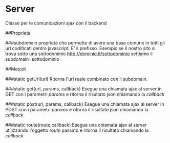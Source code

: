 # Server

Classe per le comunicazioni ajax con il backend


##Proprietà

###subdomain
proprietà che permette di avere una base comune in tutti gli url codificati dentro
javascript. E' il prefisso.  Esempio se il nostro sito si trova sotto una sottodominio
http://dominio.it/sottodominio  settiamo il subdomain=sottodominio
  

##Metodi

###static getUrl(url) 
Ritorna l'url reale combinato con il subdomain.

###static get(url, params, callback)
Esegue una chiamata ajax al server in GET con i parametri *params* e ritorna il
risultato json chiamando la *callback*

###static post(url, params, callback)
Esegue una chiamata ajax al server in POST con i parametri *params* e ritorna il
risultato json chiamando la *callback*

###static route(route,callback)
Esegue una chiamata ajax al server utilizzando l'oggetto *route* passato e ritorna
il risultato chiamando la *callback*